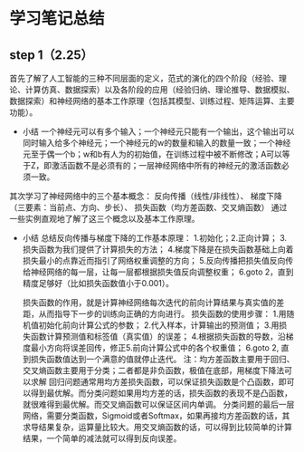 # 学习笔记总结
## step 1（2.25）
首先了解了人工智能的三种不同层面的定义，范式的演化的四个阶段（经验、理论、计算仿真、数据探索）以及各阶段的应用（经验归纳、理论推导、数据模拟、数据探索）和神经网络的基本工作原理（包括其模型、训练过程、矩阵运算、主要功能）。
  * 小结
    一个神经元可以有多个输入；一个神经元只能有一个输出，这个输出可以同时输入给多个神经元；一个神经元的w的数量和输入的数量一致；一个神经元至于偶一个b；w和b有人为的初始值，在训练过程中被不断修改；A可以等于Z，即激活函数不是必须有的；一层神经网络中所有的神经元的激活函数必须一致。

其次学习了神经网络中的三个基本概念：
    反向传播（线性/非线性）、
    梯度下降（三要素：当前点、方向、步长）、
    损失函数（均方差函数、交叉熵函数）
    通过一些实例直观地了解了这三个概念以及基本工作原理。
  * 小结
    总结反向传播与梯度下降的工作基本原理：
    1.初始化；2.正向计算；
    3.损失函数为我们提供了计算损失的方法；
    4.梯度下降是在损失函数基础上向着损失最小的点靠近而指引了网络权重调整的方向；
    5.反向传播把损失值反向传给神经网络的每一层，让每一层都根据损失值反向调整权重；
    6.goto 2，直到精度足够好（比如损失函数值小于0.001）。

    损失函数的作用，就是计算神经网络每次迭代的前向计算结果与真实值的差距，从而指导下一步的训练向正确的方向进行。
    损失函数的使用步骤：
    1.用随机值初始化前向计算公式的参数；
    2.代入样本，计算输出的预测值；
    3.用损失函数计算预测值和标签值（真实值）的误差；
    4.根据损失函数的导数，沿梯度最小方向将误差回传，修正5.前向计算公式中的各个权重值；
    6.goto 2, 直到损失函数值达到一个满意的值就停止迭代。
    注：均方差函数主要用于回归、交叉熵函数主要用于分类；二者都是非负函数，极值在底部，用梯度下降法可以求解
    回归问题通常用均方差损失函数，可以保证损失函数是个凸函数，即可以得到最优解。而分类问题如果用均方差的话，损失函数的表现不是凸函数，就很难得到最优解。而交叉熵函数可以保证区间内单调。
    分类问题的最后一层网络，需要分类函数，Sigmoid或者Softmax，如果再接均方差函数的话，其求导结果复杂，运算量比较大。用交叉熵函数的话，可以得到比较简单的计算结果，一个简单的减法就可以得到反向误差。